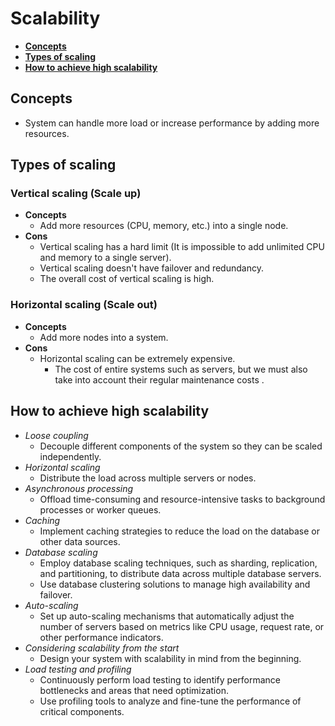 # Scalability

- [**Concepts**](#concepts)
- [**Types of scaling**](#types-of-scaling)
- [**How to achieve high scalability**](#how-to-achieve-high-scalability)

## Concepts
- System can handle more load or increase performance by adding more resources.

## Types of scaling
### Vertical scaling (Scale up)
- **Concepts**
   - Add more resources (CPU, memory, etc.) into a single node.
- **Cons**
   - Vertical scaling has a hard limit (It is impossible to add unlimited CPU and memory to a single server).
   - Vertical scaling doesn't have failover and redundancy.
   - The overall cost of vertical scaling is high.

### Horizontal scaling (Scale out)
- **Concepts**
   - Add more nodes into a system.
- **Cons**
   - Horizontal scaling can be extremely expensive.
      - The cost of entire systems such as servers, but we must also take into account their regular maintenance costs .

## How to achieve high scalability
- *Loose coupling*
   - Decouple different components of the system so they can be scaled independently.
- *Horizontal scaling*
   - Distribute the load across multiple servers or nodes.
- *Asynchronous processing*
   - Offload time-consuming and resource-intensive tasks to background processes or worker queues.
- *Caching*
   - Implement caching strategies to reduce the load on the database or other data sources.
- *Database scaling*
   - Employ database scaling techniques, such as sharding, replication, and partitioning, to distribute data across multiple database servers.
   - Use database clustering solutions to manage high availability and failover.
- *Auto-scaling*
   - Set up auto-scaling mechanisms that automatically adjust the number of servers based on metrics like CPU usage, request rate, or other performance indicators.
- *Considering scalability from the start*
   - Design your system with scalability in mind from the beginning.
- *Load testing and profiling*
   - Continuously perform load testing to identify performance bottlenecks and areas that need optimization.
   - Use profiling tools to analyze and fine-tune the performance of critical components.
